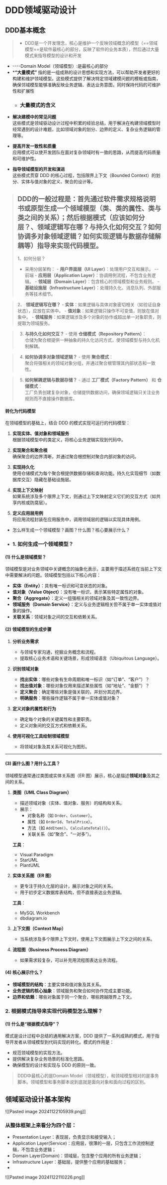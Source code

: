 # DDD领域驱动设计
## DDD基本概念
>* DDD是一个开发理念，核心是维护一个反映领域概念的模型（==领域模型==是软件最核心的部分，反映了软件的业务本质），然后通过大量模式来指导模型的设计和开发      
*   ----Domain Model（领域模型）:是最核心的部分
* ***“大量模式”** 指的是一组成熟的设计思想和实现方法，可以帮助开发者更好的构建和维护领域模型。这些模式提供了解决特定领域建模问题的模板或指南，确保邻域模型能够准确反映业务逻辑、表达业务意图，同时保持代码的可维护性和扩展性
	* ### **大量模式的含义**

- **解决建模中的常见问题**  
    这些模式是领域驱动设计过程中积累的经验总结，用于解决在构建领域模型时经常遇到的设计难题，比如领域对象的划分、边界的定义、复杂业务逻辑的管理等。
    
- **提高开发一致性和质量**  
    应用模式可以使开发团队在面对复杂领域时有一致的思路，从而提高代码质量和可维护性。
    
- **指导领域模型的开发和演进**  
    这些模式贯穿 DDD 的核心过程，包括限界上下文（Bounded Context）的划分、实体与值对象的定义、聚合的设计等。

>DDD的一般过程是：首先通过软件需求规格说明书或原型生成一个领域模型（类、类的属性、类与类之间的关系）；然后根据模式（应该如何分层？、领域逻辑写在哪？与持久化如何交互？如何协调多对象领域逻辑？如何实现逻辑与数据存储解耦等）指导来实现代码模型。
>----------------------------------------------------------------------------------
>1、如何分层？
>- 采用分层架构：
    - **用户界面层（UI Layer）**：处理用户交互和展示。  --前端 
    - **应用层（Application Layer）**：协调用例流程，不包含业务逻辑。
    - **领域层（Domain Layer）**：包含核心的领域模型和业务规则。
    - **基础设施层（Infrastructure Layer）**：处理持久化、消息队列、外部服务等技术细节。

>2、 **领域逻辑写在哪？**
    - **实体**：如果逻辑与具体对象密切相关（如验证自身状态），应放在实体中。
    - **值对象**：如果逻辑只操作不可变值，则放在值对象中。
    - **领域服务**：如果逻辑涉及多个对象的协作或超出单一对象职责，则提取为领域服务。


>3. **与持久化如何交互？**
    - 使用 **仓储模式（Repository Pattern）**：  
        仓储为聚合根提供一种抽象的持久化访问方式，使领域模型与持久化机制解耦。

>4. **如何协调多对象领域逻辑？**
    - 使用 **聚合模式**：  
        聚合将强相关的领域对象分组，并通过聚合根管理其内部状态和一致性。

>5. **如何解耦逻辑与数据存储？**
    - 通过 **工厂模式（Factory Pattern）** 和 **仓储模式**：  
        工厂负责创建复杂对象，仓储提供数据访问，确保领域逻辑只关注业务规则而不直接操作数据库。


#### **转化为代码模型**

在领域模型的基础上，结合 DDD 的模式实现可运行的代码模型：

1. **实现实体、值对象和领域服务**  
    根据领域模型中的类定义，将核心业务逻辑实现到代码中。
    
2. **实现聚合和聚合根**  
    确保聚合的边界清晰，并通过聚合根控制对聚合内部对象的访问。
    
3. **实现持久化**  
    使用仓储模式为每个聚合根提供数据存储和查询功能。持久化实现细节（如数据库交互）隐藏在基础设施层。
    
4. **实现上下文映射**  
    如果系统涉及多个限界上下文，则通过上下文映射定义它们的交互方式（如共享内核或防腐层）。
    
5. **定义应用层用例**  
    将应用流程封装在应用服务中，调用领域层的逻辑以实现具体用例。


* 怎么样生成一个领域模型？画图？什么图？核心要展示什么？

* ### **1. 如何生成一个领域模型？**

#### **(1) 什么是领域模型？**

领域模型是对业务领域中关键概念的抽象化表示，主要用于描述系统在当前上下文中需要解决的问题。领域模型包括以下核心内容：

- **实体（Entity）**：具有唯一标识和可变状态的对象。
- **值对象（Value Object）**：没有唯一标识，表示某些特定属性的对象。
- **聚合（Aggregate）**：定义一组强相关的领域对象及其一致性边界。
- **领域服务（Domain Service）**：定义与业务逻辑相关但不属于单一实体或值对象的操作。
- **关联关系**：领域对象之间的交互和依赖关系。

#### **(2) 领域模型的生成步骤**

1. **分析业务需求**
    
    - 与领域专家沟通，挖掘业务概念和流程。
    - 提取核心业务术语和关键场景，形成领域语言（Ubiquitous Language）。
2. **识别领域对象**
    
    - **找出实体**：哪些对象有生命周期和唯一标识（如“订单”、“客户”）？
    - **找出值对象**：哪些对象仅用来描述某些属性（如“地址”、“金额”）？
    - **定义聚合**：确定哪些对象是强关联的，并划分其边界。
    - **明确服务**：哪些操作逻辑不属于单一实体或值对象？
3. **定义对象的属性和行为**
    
    - 确定每个对象的关键属性和主要职责。
    - 定义对象间的交互方式和依赖关系。
4. **使用可视化工具绘制领域模型**
    
    - 将领域对象及其关系可视化为图形。

---

#### **(3) 画什么图？用什么工具？**

领域模型通常通过类图或实体关系图（ER 图）展示，核心是描述**领域对象**及其之间的关系。

1. **类图（UML Class Diagram）**
    
    - 描述领域对象（实体、值对象、服务）的结构和关系。
    - 展示：
        - 对象名称（如 `Order`、`Customer`）。
        - 属性（如 `OrderId`、`TotalPrice`）。
        - 方法（如 `AddItem()`、`CalculateTotal()`）。
        - 关联关系（如“聚合”、“一对多”）。
    
    **工具**：
    
    - Visual Paradigm
    - StarUML
    - PlantUML
2. **实体关系图（ER 图）**
    
    - 更专注于持久化层的设计，展示对象之间的关系。
    - 用于初步定义数据库表结构，但不直接表达业务逻辑。
    
    **工具**：
    
    - MySQL Workbench
    - dbdiagram.io
3. **上下文图（Context Map）**
    
    - 当系统涉及多个限界上下文时，使用上下文图展示上下文之间的关系。
4. **流程图（Business Process Diagram）**
    
    - 如果需求较复杂，可以补充用流程图表达业务流程。

#### **(4) 核心展示什么？**

- **领域模型的结构**：主要实体和值对象及其关系。
- **业务逻辑的核心抽象**：领域服务和聚合如何协作完成主要功能。
- **边界和依赖**：哪些对象属于同一个聚合，哪些跨越限界上下文。



### **2. 根据模式指导来实现代码模型怎么理解？**

#### **(1) 什么是“根据模式指导”？**

模式是设计过程中总结的通用解决方案，DDD 提供了一系列成熟的模式，用于指导开发者从领域模型到代码实现的转化。模式的作用是：

- 规范领域模型的实现方法。
- 提供解决复杂业务场景的标准化思路。
- 确保模型的设计和实现与 DDD 的原则一致。

>DDD中最核心的是Domain Model（领域模型），和领域模型相对的是事务脚本。领域模型和事务脚本说到底就是面向对象和面向过程的区别。

## 领域驱动设计基本架构
![[Pasted image 20241122105939.png]]
### 从整体框架上来看分为四个层：
- Presentation Layer：表现层，负责显示和接受输入；
- Application Layer(Service)：应用层，很薄的一层，只包含工作流控制逻辑，不包含业务逻辑；
- Domain Layer(Domain)：领域层，包含整个应用的所有业务逻辑；
- Infrastructure Layer：基础层，提供整个应用的基础服务；
-
![[Pasted image 20241122110226.png]]